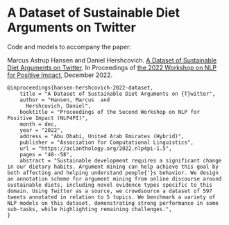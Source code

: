# A Dataset of Sustainable Diet Arguments on Twitter

Code and models to accompany the paper:

Marcus Astrup Hansen and Daniel Hershcovich. [A Dataset of Sustainable Diet Arguments on Twitter](https://aclanthology.org/2022.nlp4pi-1.5). In Proceedings of [the 2022 Workshop on NLP for Positive Impact](https://sites.google.com/view/nlp4positiveimpact), December 2022.
```
@inproceedings{hansen-hershcovich-2022-dataset,
    title = "A Dataset of Sustainable Diet Arguments on {T}witter",
    author = "Hansen, Marcus  and
      Hershcovich, Daniel",
    booktitle = "Proceedings of the Second Workshop on NLP for Positive Impact (NLP4PI)",
    month = dec,
    year = "2022",
    address = "Abu Dhabi, United Arab Emirates (Hybrid)",
    publisher = "Association for Computational Linguistics",
    url = "https://aclanthology.org/2022.nlp4pi-1.5",
    pages = "40--58",
    abstract = "Sustainable development requires a significant change in our dietary habits. Argument mining can help achieve this goal by both affecting and helping understand people{'}s behavior. We design an annotation scheme for argument mining from online discourse around sustainable diets, including novel evidence types specific to this domain. Using Twitter as a source, we crowdsource a dataset of 597 tweets annotated in relation to 5 topics. We benchmark a variety of NLP models on this dataset, demonstrating strong performance in some sub-tasks, while highlighting remaining challenges.",
}
```
